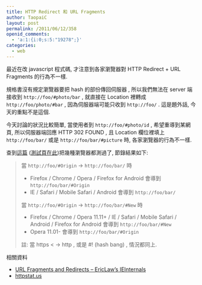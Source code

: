```yaml
---
title: HTTP Redirect 和 URL Fragments
author: TaopaiC
layout: post
permalink: /2011/06/12/358
openid_comments:
  - 'a:1:{i:0;s:5:"19278";}'
categories:
  - web
---
```

最近在改 javascript 程式碼, 才注意到各家瀏覽器對 HTTP Redirect + URL Fragments 的行為不一樣.

規格書沒有規定瀏覽器要把 hash 的部份傳回伺服器 , 所以我們無法在 server 端接收到 `http://foo/#photo/bar` , 就直接在 Location 裡轉成 `http://foo/photo/#bar` , 因為伺服器端可能只收到 `http://foo/` . 這是題外話, 今天的重點不是這個.

今天討論的狀況比較簡單, 當使用者到 `http://foo/#photo/id` , 希望重導到某網頁, 所以伺服器端回應 HTTP 302 FOUND , 且 Location 欄位裡填上 `http://foo/bar/` 或是 `http://foo/bar/#picture` 時, 各家瀏覽器的行為不一樣.<!--more-->

查到[這篇][1] ([測試頁在此][2])把幾種瀏覽器都測過了, 節錄結果如下:

> 當 `http://foo/#Origin` -> `http://foo/bar/` 時
> 
> *   Firefox / Chrome / Opera / Firefox for Android 會導到 `http://foo/bar/#Origin`
> *   IE / Safari / Mobile Safari / Android 會導到 `http://foo/bar/`
> 
> 當 `http://foo/#Origin` -> `http://foo/bar/#New` 時
> 
> *   Firefox / Chrome / Opera 11.11+ / IE / Safari / Mobile Safari / Android / Firefox for Android 會導到 `http://foo/bar/#New`
> *   Opera 11.01- 會導到 `http://foo/bar/#Origin`
> 
> 註: 當 https < -> http , 或是 #! (hash bang) , 情況都同上. 

相關資料

*   [URL Fragments and Redirects &#8211; EricLaw&#8217;s IEInternals][1]
*   [httpstat.us][3]

 [1]: http://blogs.msdn.com/b/ieinternals/archive/2011/05/17/url-fragments-and-redirects-anchor-hash-missing.aspx
 [2]: https://www.fiddler2.com/test/redir/fragment/
 [3]: http://httpstat.us